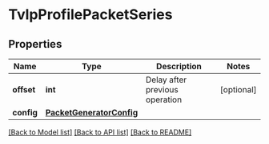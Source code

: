 # TvlpProfilePacketSeries

## Properties
Name | Type | Description | Notes
------------ | ------------- | ------------- | -------------
**offset** | **int** | Delay after previous operation | [optional] 
**config** | [**PacketGeneratorConfig**](PacketGeneratorConfig.md) |  | 

[[Back to Model list]](../README.md#documentation-for-models) [[Back to API list]](../README.md#documentation-for-api-endpoints) [[Back to README]](../README.md)


